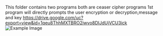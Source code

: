 This folder contains two programs both are ceaser cipher programs
1st program will directly prompts the user encryption or decryption,message and key
https://drive.google.com/uc?export=view&id=1qeu8ThhMXTBRO2iwvo8DIJdUjVCU3ick
![Example Image](https://drive.google.com/uc?export=view&id=1qeu8ThhMXTBRO2iwvo8DIJdUjVCU3ick)
